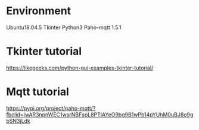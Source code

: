 # Environment
Ubuntu18.04.5
Tkinter
Python3
Paho-mqtt 1.5.1

# Tkinter tutorial
https://likegeeks.com/python-gui-examples-tkinter-tutorial/

# Mqtt tutorial
https://pypi.org/project/paho-mqtt/?fbclid=IwAR3npnWEC1wsrNBFspL8PTlAYeO9bg9B1wPb14pYUhM0uBJ8o9gbSN3jLdk